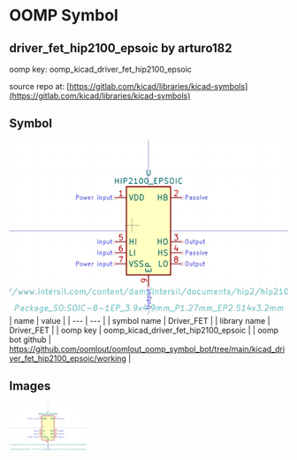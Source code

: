 # OOMP Symbol  
## driver_fet_hip2100_epsoic  by arturo182  
  
oomp key: oomp_kicad_driver_fet_hip2100_epsoic  
  
source repo at: [https://gitlab.com/kicad/libraries/kicad-symbols](https://gitlab.com/kicad/libraries/kicad-symbols)  
## Symbol  
  
[![working.png](working_600.png)](working.png)  
| name | value | 
| --- | --- | 
| symbol name | Driver_FET | 
| library name | Driver_FET | 
| oomp key | oomp_kicad_driver_fet_hip2100_epsoic | 
| oomp bot github | https://github.com/oomlout/oomlout_oomp_symbol_bot/tree/main/kicad_driver_fet_hip2100_epsoic/working | 
## Images  
  
[![working.png](working_140.png)](working.png)  
